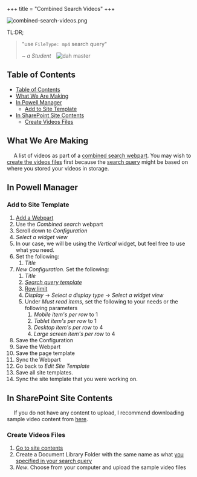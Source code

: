 +++
title = "Combined Search Videos"
+++

![combined-search-videos.png](https://i.postimg.cc/WbRtkTHF/combined-search-videos.png)

TL:DR;
> "use `FileType: mp4` search query"
>
> ~ <cite>a Student</cite>&emsp;![dah master](https://avatars.githubusercontent.com/u/19988117?s=40&v=4)

## Table of Contents
- [Table of Contents](#table-of-contents)
- [What We Are Making](#what-we-are-making)
- [In Powell Manager](#in-powell-manager)
  - [Add to Site Template](#add-to-site-template)
- [In SharePoint Site Contents](#in-sharepoint-site-contents)
  - [Create Videos Files](#create-videos-files)

## What We Are Making

&emsp; A list of videos as part of a [combined search webpart](/references/webparts/#combined-search-web-part). You may wish to [create the videos files](#create-videos-files) first because the [search query](/references/webparts/#search-query) might be based on where you stored your videos in storage.

## In Powell Manager

### Add to Site Template

1. [Add a Webpart](/actions/common/#powell-intranet-add-a-webpart)
2. Use the *Combined search* webpart
3. Scroll down to *Configuration*
4. *Select a widget view*
5. In our case, we will be using the *Vertical* widget, but feel free to use what you need.
6. Set the following:
   1. *Title*
7. *New Configuration*. Set the following:
   1. *Title*
   2. [*Search query template*](/references/webparts/#search-query)
   3. [Row limit](/content/references/webparts/#row-limit)
   4. *Display* -> *Select a display type* -> *Select a widget view*
   5. Under *Must read items*, set the following to your needs or the following parameters
      1. *Mobile item's per row* to 1
      2. *Tablet item's per row* to 1
      3. *Desktop item's per row* to 4
      4. *Large screen item's per row* to 4
8.  Save the Configuration
9.  Save the Webpart
10. Save the page template
11. Sync the Webpart
12. Go back to *Edit Site Template*
13. Save all site templates.
14. Sync the site template that you were working on.

## In SharePoint Site Contents 

&emsp; If you do not have any content to upload, I recommend downloading sample video content from [here](https://samplelib.com/sample-mp4.html).

### Create Videos Files

1. [Go to site contents](/actions/common/#site-contents)
2. Create a Document Library Folder with the same name as what [you specified in your search query](#add-to-site-template)
3. *New*. Choose from your computer and upload the sample video files
